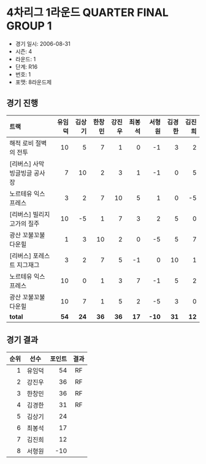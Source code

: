 # 4차리그 1라운드 QUARTER FINAL GROUP 1

- 경기 일시: 2006-08-31
- 시즌: 4
- 라운드: 1
- 단계: R16
- 번호: 1
- 포맷: 8라운드제





## 경기 진행

| 트랙 | 유임덕 | 김상기 | 한창민 | 강진우 | 최봉석 | 서형원 | 김경한 | 김진희 |
|:---|---:|---:|---:|---:|---:|---:|---:|---:|
| 해적 로비 절벽의 전투 | 10 | 5 | 7 | 1 | 0 | -1 | 3 | 2 |
| [리버스] 사막 빙글빙글 공사장 | 7 | 10 | 2 | 3 | 1 | -1 | 0 | 5 |
| 노르테유 익스프레스 | 3 | 2 | 7 | 10 | 5 | 1 | 0 | -5 |
| [리버스] 빌리지 고가의 질주 | 10 | -5 | 1 | 7 | 3 | 2 | 5 | 0 |
| 광산 꼬불꼬불 다운힐 | 1 | 3 | 10 | 2 | 0 | -5 | 5 | 7 |
| [리버스] 포레스트 지그재그 | 3 | 2 | 7 | 5 | -1 | 0 | 10 | 1 |
| 노르테유 익스프레스 | 10 | 0 | 1 | 3 | 7 | -1 | 5 | 2 |
| 광산 꼬불꼬불 다운힐 | 10 | 7 | 1 | 5 | 2 | -5 | 3 | 0 |
| __total__ | __54__ | __24__ | __36__ | __36__ | __17__ | __-10__ | __31__ | __12__ |




## 경기 결과

| 순위 | 선수 | 포인트 | 결과 |
|---:|:---:|---:|:---:|
| 1 | 유임덕 | 54 | RF |
| 2 | 강진우 | 36 | RF |
| 3 | 한창민 | 36 | RF |
| 4 | 김경한 | 31 | RF |
| 5 | 김상기 | 24 |  |
| 6 | 최봉석 | 17 |  |
| 7 | 김진희 | 12 |  |
| 8 | 서형원 | -10 |  |

